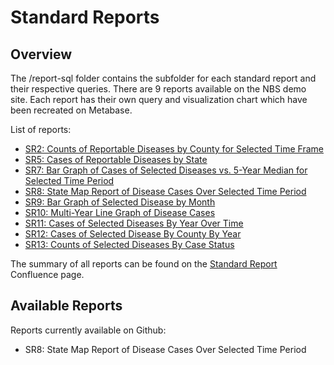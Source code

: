 # Standard Reports

## Overview

The /report-sql folder contains the subfolder for each standard report and their respective queries. There are 9 reports available on the NBS demo site. Each report has their own query and visualization chart which have been recreated on Metabase. 

List of reports:

* [SR2: Counts of Reportable Diseases by County for Selected Time Frame](https://cdc-nbs.atlassian.net/wiki/spaces/NM/pages/248938498/SR2+Counts+of+Reportable+Diseases+by+County+for+Selected+Time+frame)
* [SR5: Cases of Reportable Diseases by State](https://cdc-nbs.atlassian.net/wiki/spaces/NM/pages/133660834/SR5+Cases+of+Reportable+Diseases+by+State)
* [SR7: Bar Graph of Cases of Selected Diseases vs. 5-Year Median for Selected Time Period](https://cdc-nbs.atlassian.net/wiki/spaces/NM/pages/253624321/SR7+Bar+Graph+of+Cases+of+Selected+Diseases+vs.+5-Year+Median+for+Selected+Time+Period)
* [SR8: State Map Report of Disease Cases Over Selected Time Period](https://cdc-nbs.atlassian.net/wiki/spaces/NM/pages/242384948/SR8+State+Map+Report+of+Disease+Cases+Over+Selected+Time+Period)
* [SR9: Bar Graph of Selected Disease by Month](https://cdc-nbs.atlassian.net/wiki/spaces/NM/pages/251723792/SR9+Bar+Graph+of+Selected+Disease+by+Month)
* [SR10: Multi-Year Line Graph of Disease Cases](https://cdc-nbs.atlassian.net/wiki/spaces/NM/pages/243171329/SR10+Multi-Year+Line+Graph+of+Disease+Cases)
* [SR11: Cases of Selected Diseases By Year Over Time](https://cdc-nbs.atlassian.net/wiki/spaces/NM/pages/253689857/SR11+Cases+of+Selected+Diseases+By+Year+Over+Time)
* [SR12: Cases of Selected Disease By County By Year](https://cdc-nbs.atlassian.net/wiki/spaces/NM/pages/253722635/SR12+Cases+of+Selected+Disease+By+County+By+Year)
* [SR13: Counts of Selected Diseases By Case Status](https://cdc-nbs.atlassian.net/wiki/spaces/NM/pages/132251661/SR13+Counts+of+Selected+Diseases+By+Case+Status)


The summary of all reports can be found on the [Standard Report](https://cdc-nbs.atlassian.net/wiki/spaces/NM/pages/132415541/Standard+Reports) Confluence page.

## Available Reports

Reports currently available on Github:

* SR8: State Map Report of Disease Cases Over Selected Time Period





  

